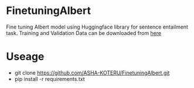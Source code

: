 # FinetuningAlbert
Fine tuning Albert model using Huggingface library for sentence entailment task. Training and Validation Data can be downloaded from  [here](https://www.kaggle.com/stanfordu/stanford-natural-language-inference-corpus?select=snli_1.0_train.csv)
# Useage

 - git clone https://github.com/ASHA-KOTERU/FinetuningAlbert.git
 -  pip install -r requirements.txt
